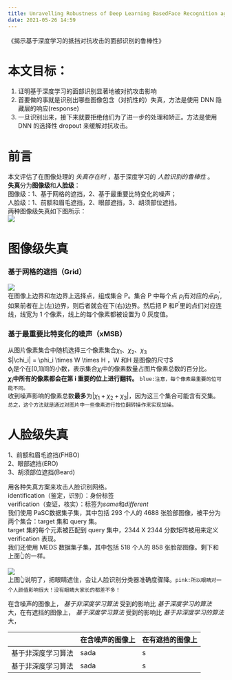 ```yaml
---
title: Unravelling Robustness of Deep Learning BasedFace Recognition against Adversarial Attacks
date: 2021-05-26 14:59
---
```

《揭示基于深度学习的抵挡对抗攻击的面部识别的鲁棒性》

# 本文目标：  
1. 证明基于深度学习的面部识别显著地被对抗攻击影响
2. 首要做的事就是识别出哪些图像包含（对抗性的）失真，方法是使用 DNN 隐藏层的响应(response)
3. 一旦识别出来，接下来就要拒绝他们为了进一步的处理和矫正。方法是使用 DNN 的选择性 dropout 来缓解对抗攻击。    
# 前言  
本文评估了在图像处理的 *失真存在时* ，基于深度学习的 *人脸识别的鲁棒性* 。     
**失真**分为**图像级**和**人脸级**：    
图像级：1、基于网格的遮挡，2、基于最重要比特变化的噪声；    
人脸级：1、前额和眉毛遮挡，2、眼部遮挡，3、胡须部位遮挡。    
两种图像级失真如下图所示：  
![](./_image/2021-05-26/2021-05-26-21-10-49@2x.png)  
# 图像级失真
### 基于网格的遮挡（Grid）  
![](./_image/2021-05-26/2021-05-26-21-20-48@2x.png)   
在图像上边界和左边界上选择点，组成集合 P。集合 P 中每个点 $p_i$有对应的点$p_i^{'}$,如果前者在上(左)边界，则后者就会在下(右)边界。然后把 P 和$P^{'}$里的点们对应连线，线宽为 1 个像素，线上的每个像素都被设置为 0 灰度值。  
### 基于最重要比特变化的噪声（xMSB）  
从图片像素集合中随机选择三个像素集合$\chi_1$、$\chi_2$、$\chi_3$   
$|\chi_i| = \phi_i \times W \times H $，$W 和H 是图像的尺寸$  
$\phi_i$是个在[0,1]间的小数，表示集合$\chi_i$中的像素数量占图片像素总数的百分比。     
**$\chi_i$中所有的像素都会在第 i 重要的位上进行翻转。** `blue:注意，每个像素最重要的位可能不同。`   
收到噪声影响的像素总数**最多**为$| \chi_1 + \chi_2 + \chi_3 |$，因为这三个集合可能含有交集。   
`总之，这个方法就是通过对图片中一些像素进行按位翻转操作来实现加噪。  `     
# 人脸级失真
1、前额和眉毛遮挡(FHBO)  
2、眼部遮挡(ERO)  
3、胡须部位遮挡(Beard)  

用各种失真方案来攻击人脸识别网络。   
identification（鉴定，识别）：身份标签   
verification（查证，核实）：标签为$same$和$different$    
我们使用 PaSC数据集子集，其中包括 293 个人的 4688 张脸部图像，被平分为两个集合：target 集和 query 集。  
target 集的每个元素被匹配到 query 集中，2344 X 2344 分数矩阵被用来定义 verification 表现。    
我们还使用 MEDS 数据集子集，其中包括 518 个人的 858 张脸部图像。剩下和上面👆的一样。  

![](./_image/2021-05-29/2021-05-29-21-15-30@2x.png)  
上图👆说明了，把眼睛遮住，会让人脸识别分类器准确度骤降。`pink:所以眼睛对一个人颜值影响很大！没有眼睛大家长的都差不多！`    

在含噪声的图像上， *基于非深度学习算法* 受到的影响比 *基于深度学习的算法* 大，在有遮挡的图像上， *基于深度学习算法* 受到的影响比 *基于非深度学习的算法* 大，  

| | 在含噪声的图像上 | 在有遮挡的图像上 |
:--- | :--- | :---
基于非深度学习算法 | sada | s 
基于非深度学习算法 | sada | s 